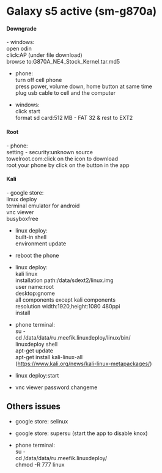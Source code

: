 <h1>Galaxy s5 active (sm-g870a)</h1>

<h4>Downgrade</h4>
- windows: 
	<br>open odin
	<br>click:AP (under file download)
	<br>browse to:G870A_NE4_Stock_Kernel.tar.md5

- phone:
	<br>turn off cell phone
	<br>press power, volume down, home button at same time 
	<br>plug usb cable to cell and the computer

- windows:
	<br>click start
	<br>format sd card:512 MB - FAT 32 & rest to EXT2

<h4>Root</h4>
- phone:
	<br>setting - security:unknown source
	<br>towelroot.com:click on the icon to download
	<br>root your phone by click on the button in the app

<h4>Kali</h4>
- google store:
	<br>linux deploy
	<br>terminal emulator for android
	<br>vnc viewer
	<br>busyboxfree

- linux deploy:
	<br>built-in shell
	<br>environment update

- reboot the phone

- linux deploy:
	<br>kali linux
	<br>installation path:/data/sdext2/linux.img
	<br>user name:root
	<br>desktop:gnome
	<br>all components except kali components
	<br>resolution width:1920,height:1080 480ppi
	<br>install

- phone terminal:
	<br>su -
	<br>cd /data/data/ru.meefik.linuxdeploy/linux/bin/
	<br>linuxdeploy shell
	<br>apt-get update
	<br>apt-get install kali-linux-all
	<br>(https://www.kali.org/news/kali-linux-metapackages/)

- linux deploy:start

- vnc viewer password:changeme



<h2>Others issues</h2>

- google store: selinux 

- google store: supersu (start the app to disable knox)

- phone terminal:
	<br>su -
	<br>cd /data/data/ru.meefik.linuxdeploy/
	<br>chmod -R 777 linux